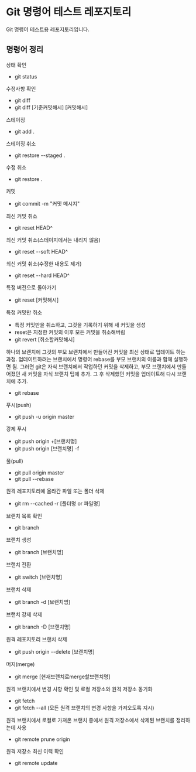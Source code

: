 # Git 명령어 테스트 레포지토리

Git 명령어 테스트용 레포지토리입니다.

## 명령어 정리

상태 확인
- git status

수정사항 확인
- git diff
- git diff [기준커밋해시] [커밋해시]

스테이징
- git add .

스테이징 취소
- git restore --staged .

수정 취소
- git restore .

커밋
- git commit -m "커밋 메시지"

최신 커밋 취소
- git reset HEAD^

최신 커밋 취소(스테이지에서는 내리지 않음)
- git reset --soft HEAD^

최신 커밋 취소(수정한 내용도 제거)
- git reset --hard HEAD^

특정 버전으로 돌아가기
- git reset [커밋해시]

특정 커밋만 취소
- 특정 커밋만을 취소하고, 그것을 기록하기 위해 새 커밋을 생성
- reset은 지정한 커밋의 이후 모든 커밋을 취소해버림
- git revert [취소할커밋해시]

하나의 브랜치에 그것의 부모 브랜치에서 만들어진 커밋을 최신 상태로 업데이트 하는 과정. 업데이트하려는 브랜치에서 명령어 rebase를 부모 브랜치의 이름과 함께 실행하면 됨. 그러면 git은 자식 브랜치에서 작업하던 커밋을 삭제하고, 부모 브랜치에서 만들어졌던 새 커밋을 자식 브랜치 팁에 추가. 그 후 삭제했던 커밋을 업데이트해 다시 브랜치에 추가.
- git rebase

푸시(push)
- git push -u origin master

강제 푸시
- git push origin +[브랜치명]
- git push origin [브랜치명] -f

풀(pull)
- git pull origin master
- git pull --rebase

원격 레포지토리에 올라간 파일 또는 폴더 삭제
- git rm --cached -r [폴더명 or 파일명]

브랜치 목록 확인
- git branch

브랜치 생성
- git branch [브랜치명]

브랜치 전환
- git switch [브랜치명]

브랜치 삭제
- git branch -d [브랜치명]

브랜치 강제 삭제
- git branch -D [브랜치명]

원격 레포지토리 브랜치 삭제
- git push origin --delete [브랜치명]

머지(merge)
- git merge [현재브랜치로merge할브랜치명]

원격 브랜치에서 변경 사항 확인 및 로컬 저장소와 원격 저장소 동기화
- git fetch
- git fetch --all (모든 원격 브랜치의 변경 사항을 가져오도록 지시)

원격 브랜치에서 로컬로 가져온 브랜치 중에서 원격 저장소에서 삭제된 브랜치를 정리하는데 사용
- git remote prune origin

원격 저장소 최신 이력 확인
- git remote update